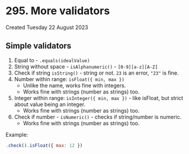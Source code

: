# 295. More validators
Created Tuesday 22 August 2023

## Simple validators
1. Equal to - `.equals(idealValue)`
2. String without space - `isAlphanumeric()` - `[0-9][a-z][A-Z]`
3. Check if string `isString()` - string or not. `23` is an error, `"23"` is fine.
4. Number within range: `isFloat({ min, max })`
	- Unlike the name, works fine with integers.
	- Works fine with strings (number as strings) too.
5. Integer within range:  `isInteger({ min, max })` - like isFloat, but strict about value being an integer.
	- Works fine with strings (number as strings) too.
6. Check if number - `isNumeric()` - checks if string/number is numeric.
	- Works fine with strings (number as strings) too.

Example:
```js
.check().isFloat({ max: 12 })
```
